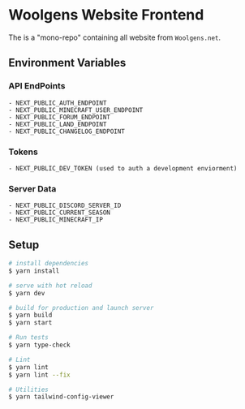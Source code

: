 # Woolgens Website Frontend

The is a "mono-repo" containing all website from `Woolgens.net`.

## Environment Variables

### API EndPoints
```
- NEXT_PUBLIC_AUTH_ENDPOINT
- NEXT_PUBLIC_MINECRAFT_USER_ENDPOINT
- NEXT_PUBLIC_FORUM_ENDPOINT
- NEXT_PUBLIC_LAND_ENDPOINT
- NEXT_PUBLIC_CHANGELOG_ENDPOINT
```

### Tokens
```
- NEXT_PUBLIC_DEV_TOKEN (used to auth a development enviorment)
```

### Server Data
```
- NEXT_PUBLIC_DISCORD_SERVER_ID
- NEXT_PUBLIC_CURRENT_SEASON
- NEXT_PUBLIC_MINECRAFT_IP
```

## Setup

```bash
# install dependencies
$ yarn install

# serve with hot reload
$ yarn dev

# build for production and launch server
$ yarn build
$ yarn start

# Run tests
$ yarn type-check

# Lint
$ yarn lint
$ yarn lint --fix

# Utilities
$ yarn tailwind-config-viewer
```
